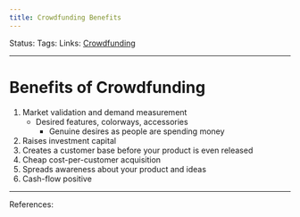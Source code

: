 ```yaml
---
title: Crowdfunding Benefits
---
```

Status:
Tags:
Links: [Crowdfunding](out/crowdfunding.md)
___
# Benefits of Crowdfunding
1. Market validation and demand measurement
	- Desired features, colorways, accessories
		- Genuine desires as people are spending money
2. Raises investment capital
3. Creates a customer base before your product is even released
4. Cheap cost-per-customer acquisition
5. Spreads awareness about your product and ideas
6. Cash-flow positive
___
References: